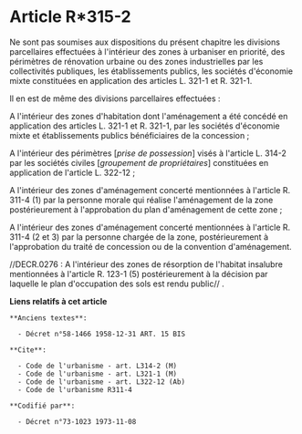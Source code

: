# Article R*315-2

Ne sont pas soumises aux dispositions du présent chapitre les divisions parcellaires effectuées à l'intérieur des zones à
urbaniser en priorité, des périmètres de rénovation urbaine ou des zones industrielles par les collectivités publiques, les
établissements publics, les sociétés d'économie mixte constituées en application des articles L. 321-1 et R. 321-1.

Il en est de même des divisions parcellaires effectuées :

A l'intérieur des zones d'habitation dont l'aménagement a été concédé en application des articles L. 321-1 et R. 321-1, par
les sociétés d'économie mixte et établissements publics bénéficiaires de la concession ;

A l'intérieur des périmètres [*prise de possession*] visés à l'article L. 314-2 par les sociétés civiles [*groupement de
propriétaires*] constituées en application de l'article L. 322-12 ;

A l'intérieur des zones d'aménagement concerté mentionnées à l'article R. 311-4 (1) par la personne morale qui réalise
l'aménagement de la zone postérieurement à l'approbation du plan d'aménagement de cette zone ;

A l'intérieur des zones d'aménagement concerté mentionnées à l'article R. 311-4 (2 et 3) par la personne chargée de la zone,
postérieurement à l'approbation du traité de concession ou de la convention d'aménagement.

//DECR.0276 : A l'intérieur des zones de résorption de l'habitat insalubre mentionnées à l'article R. 123-1 (5)
postérieurement à la décision par laquelle le plan d'occupation des sols est rendu public// .

**Liens relatifs à cet article**

	**Anciens textes**:

	  - Décret n°58-1466 1958-12-31 ART. 15 BIS

	**Cite**:

	  - Code de l'urbanisme - art. L314-2 (M)
	  - Code de l'urbanisme - art. L321-1 (M)
	  - Code de l'urbanisme - art. L322-12 (Ab)
	  - Code de l'urbanisme R311-4

	**Codifié par**:

	  - Décret n°73-1023 1973-11-08
